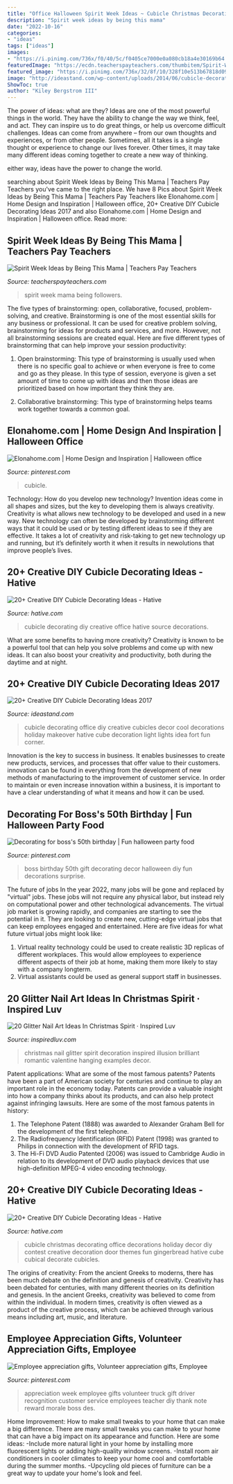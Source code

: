 ```yaml
---
title: "Office Halloween Spirit Week Ideas ~ Cubicle Christmas Decorating Office Decorations Holiday Decor Diy Contest Creative Decoration Door Themes Fun Gingerbread Hative Cube Cubical Decorate Cubicles"
description: "Spirit week ideas by being this mama"
date: "2022-10-16"
categories:
- "ideas"
tags: ["ideas"]
images:
- "https://i.pinimg.com/736x/f0/40/5c/f0405ce7000e0a080cb18a4e30169b64.jpg"
featuredImage: "https://ecdn.teacherspayteachers.com/thumbitem/Spirit-Week-Ideas-5374248-1585236734/original-5374248-4.jpg"
featured_image: "https://i.pinimg.com/736x/32/8f/10/328f10e513b67818d097030706716a8e.jpg"
image: "http://ideastand.com/wp-content/uploads/2014/06/cubicle-decorating-ideas/9-cubicle-decorating-ideas.jpg"
ShowToc: true
author: "Kiley Bergstrom III"
---
```



The power of ideas: what are they?
Ideas are one of the most powerful things in the world. They have the ability to change the way we think, feel, and act. They can inspire us to do great things, or help us overcome difficult challenges.
Ideas can come from anywhere – from our own thoughts and experiences, or from other people. Sometimes, all it takes is a single thought or experience to change our lives forever. Other times, it may take many different ideas coming together to create a new way of thinking.

 either way, ideas have the power to change the world.

	

		
searching about Spirit Week Ideas by Being This Mama | Teachers Pay Teachers you've came to the right place. We have 8 Pics about Spirit Week Ideas by Being This Mama | Teachers Pay Teachers like Elonahome.com | Home Design and Inspiration | Halloween office, 20+ Creative DIY Cubicle Decorating Ideas 2017 and also Elonahome.com | Home Design and Inspiration | Halloween office. Read more:
		
    
## Spirit Week Ideas By Being This Mama | Teachers Pay Teachers

<img loading=lazy src="https://ecdn.teacherspayteachers.com/thumbitem/Spirit-Week-Ideas-5374248-1585236734/original-5374248-4.jpg" onerror="this.onerror=null;this.src='https://tse3.mm.bing.net/th?id=OIP.oEFg4saKxqCv1jfdFzMwfAAAAA&amp;pid=15.1';" alt="Spirit Week Ideas by Being This Mama | Teachers Pay Teachers">

_Source: teacherspayteachers.com_

>spirit week mama being followers. 

	

The five types of brainstorming: open, collaborative, focused, problem-solving, and creative.
Brainstorming is one of the most essential skills for any business or professional. It can be used for creative problem solving, brainstorming for ideas for products and services, and more. However, not all brainstorming sessions are created equal. Here are five different types of brainstorming that can help improve your session productivity: 
1. Open brainstorming: This type of brainstorming is usually used when there is no specific goal to achieve or when everyone is free to come and go as they please. In this type of session, everyone is given a set amount of time to come up with ideas and then those ideas are prioritized based on how important they think they are.

2. Collaborative brainstorming: This type of brainstorming helps teams work together towards a common goal.

    
## Elonahome.com | Home Design And Inspiration | Halloween Office

<img loading=lazy src="https://i.pinimg.com/736x/f0/40/5c/f0405ce7000e0a080cb18a4e30169b64.jpg" onerror="this.onerror=null;this.src='https://tse2.mm.bing.net/th?id=OIP.a68pugkqNff7LG6WNQdKqgHaJ3&amp;pid=15.1';" alt="Elonahome.com | Home Design and Inspiration | Halloween office">

_Source: pinterest.com_

>cubicle. 

	

Technology: How do you develop new technology?
Invention ideas come in all shapes and sizes, but the key to developing them is always creativity. Creativity is what allows new technology to be developed and used in a new way. New technology can often be developed by brainstorming different ways that it could be used or by testing different ideas to see if they are effective. It takes a lot of creativity and risk-taking to get new technology up and running, but it’s definitely worth it when it results in newolutions that improve people’s lives.

    
## 20+ Creative DIY Cubicle Decorating Ideas - Hative

<img loading=lazy src="https://hative.com/wp-content/uploads/2014/06/cubicle-decorating-ideas/19-office-cubicle-decorating-ideas.jpg" onerror="this.onerror=null;this.src='https://tse2.mm.bing.net/th?id=OIP.9ZEcvhOvlWJ99kKSSB3HiwHaH4&amp;pid=15.1';" alt="20+ Creative DIY Cubicle Decorating Ideas - Hative">

_Source: hative.com_

>cubicle decorating diy creative office hative source decorations. 

	

What are some benefits to having more creativity?
Creativity is known to be a powerful tool that can help you solve problems and come up with new ideas. It can also boost your creativity and productivity, both during the daytime and at night.

    
## 20+ Creative DIY Cubicle Decorating Ideas 2017

<img loading=lazy src="http://ideastand.com/wp-content/uploads/2014/06/cubicle-decorating-ideas/9-cubicle-decorating-ideas.jpg" onerror="this.onerror=null;this.src='https://tse2.mm.bing.net/th?id=OIP.eQcSJ5CTJQ9oju5gVP9mcAHaJ4&amp;pid=15.1';" alt="20+ Creative DIY Cubicle Decorating Ideas 2017">

_Source: ideastand.com_

>cubicle decorating office diy creative cubicles decor cool decorations holiday makeover hative cube decoration light lights idea fort fun corner. 

	

Innovation is the key to success in business. It enables businesses to create new products, services, and processes that offer value to their customers. innovation can be found in everything from the development of new methods of manufacturing to the improvement of customer service. In order to maintain or even increase innovation within a business, it is important to have a clear understanding of what it means and how it can be used.

    
## Decorating For Boss&#039;s 50th Birthday | Fun Halloween Party Food

<img loading=lazy src="https://i.pinimg.com/originals/4c/05/e5/4c05e55177cfbfe037df4e70497b06cf.jpg" onerror="this.onerror=null;this.src='https://tse3.mm.bing.net/th?id=OIP.JhcLzmIZJnxKdXR0exv7bwHaJ6&amp;pid=15.1';" alt="Decorating for boss&#039;s 50th birthday | Fun halloween party food">

_Source: pinterest.com_

>boss birthday 50th gift decorating decor halloween diy fun decorations surprise. 

	

The future of jobs
In the year 2022, many jobs will be gone and replaced by "virtual" jobs. These jobs will not require any physical labor, but instead rely on computational power and other technological advancements. The virtual job market is growing rapidly, and companies are starting to see the potential in it. They are looking to create new, cutting-edge virtual jobs that can keep employees engaged and entertained. Here are five ideas for what future virtual jobs might look like: 
1. Virtual reality technology could be used to create realistic 3D replicas of different workplaces. This would allow employees to experience different aspects of their job at home, making them more likely to stay with a company longterm. 
2. Virtual assistants could be used as general support staff in businesses.

    
## 20 Glitter Nail Art Ideas In Christmas Spirit · Inspired Luv

<img loading=lazy src="http://www.inspiredluv.com/wp-content/uploads/2016/10/11-Glitter-Nail-Art-Ideas-in-Christmas-Spirit.jpg" onerror="this.onerror=null;this.src='https://tse1.mm.bing.net/th?id=OIP.Pujp1Qt25_v8LFD_mbMaSwHaJ3&amp;pid=15.1';" alt="20 Glitter Nail Art Ideas In Christmas Spirit · Inspired Luv">

_Source: inspiredluv.com_

>christmas nail glitter spirit decoration inspired illusion brilliant romantic valentine hanging examples decor. 

	

Patent applications: What are some of the most famous patents?
Patents have been a part of American society for centuries and continue to play an important role in the economy today. Patents can provide a valuable insight into how a company thinks about its products, and can also help protect against infringing lawsuits. Here are some of the most famous patents in history: 
1. The Telephone Patent (1888) was awarded to Alexander Graham Bell for the development of the first telephone. 
2. The Radiofrequency Identification (RFID) Patent (1998) was granted to Philips in connection with the development of RFID tags. 
3. The Hi-Fi DVD Audio Patented (2006) was issued to Cambridge Audio in relation to its development of DVD audio playback devices that use high-definition MPEG-4 video encoding technology. 

    
## 20+ Creative DIY Cubicle Decorating Ideas - Hative

<img loading=lazy src="https://hative.com/wp-content/uploads/2014/06/cubicle-decorating-ideas/15-office-cubicle-decorating-ideas.jpg" onerror="this.onerror=null;this.src='https://tse4.mm.bing.net/th?id=OIP.3yAIeV4G_770hPlbEuXhQgHaJ4&amp;pid=15.1';" alt="20+ Creative DIY Cubicle Decorating Ideas - Hative">

_Source: hative.com_

>cubicle christmas decorating office decorations holiday decor diy contest creative decoration door themes fun gingerbread hative cube cubical decorate cubicles. 

	

The origins of creativity: From the ancient Greeks to moderns, there has been much debate on the definition and genesis of creativity.
Creativity has been debated for centuries, with many different theories on its definition and genesis. In the ancient Greeks, creativity was believed to come from within the individual. In modern times, creativity is often viewed as a product of the creative process, which can be achieved through various means including art, music, and literature.

    
## Employee Appreciation Gifts, Volunteer Appreciation Gifts, Employee

<img loading=lazy src="https://i.pinimg.com/736x/32/8f/10/328f10e513b67818d097030706716a8e.jpg" onerror="this.onerror=null;this.src='https://tse1.mm.bing.net/th?id=OIP.gb_X4UiJYest9V2l9dnQ-gDhEs&amp;pid=15.1';" alt="Employee appreciation gifts, Volunteer appreciation gifts, Employee">

_Source: pinterest.com_

>appreciation week employee gifts volunteer truck gift driver recognition customer service employees teacher diy thank note reward morale boss des. 

	

Home Improvement: How to make small tweaks to your home that can make a big difference.
There are many small tweaks you can make to your home that can have a big impact on its appearance and function. Here are some ideas: 
-Include more natural light in your home by installing more fluorescent lights or adding high-quality window screens. 
-Install room air conditioners in cooler climates to keep your home cool and comfortable during the summer months. 
-Upcycling old pieces of furniture can be a great way to update your home's look and feel.

